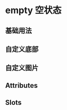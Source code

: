 # empty 空状态

## 基础用法

<vue-example file="empty/base" />

## 自定义底部

<vue-example file="empty/footer" />

## 自定义图片

<vue-example file="empty/image" />

## Attributes



## Slots

